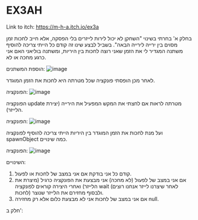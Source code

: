 # EX3AH
Link to itch:
https://m-h-a.itch.io/ex3a



בחלק א' בחרתי בשינוי "השחקן לא יכול לירות לייזרים בלי הפסקה, אלא חייב לחכות זמן מסוים בין ירייה לירייה הבאה".
בשביל לבצע שינו זה קודם כל הייתי צריכה להוסיף משתנה המגדיר לי את הזמן שאני רוצה לחכות בין היריות, ומשתנה בוליאני האם אני כרגע מחכה או לא.

הוספת המשתנים:
![image](https://github.com/hodwys/EX3AH/assets/92233601/d65eaa64-913d-4c0c-bcb5-88377b2c186f)

לאחר מכן הופסתי פונקציה שכל מטרתה היא לחכות את הזמן המוגדר.

הפונקציה:
![image](https://github.com/hodwys/EX3AH/assets/92233601/7650c0f1-920e-4341-a01a-820d7dfef754)

הפונקציה update מטרתה לראות אם לחצתי את המקש המפעיל את הירייה (יצירת הלייזר).

הפונקציה:
![image](https://github.com/hodwys/EX3AH/assets/92233601/3492a405-90cb-45b8-b31e-2373583f3b67)

ועל מנת לחכות את הזמן המוגדר בין היריות הייתי צריכה להוסיף לפונקציה spawnObject כמה שינויים.

הפונקציה:
![image](https://github.com/hodwys/EX3AH/assets/92233601/eef19150-8708-4d98-9a1a-170a49074bc4)

השינויים:
1. קודם כל אני בודקת אם אני במצב של לחכות או לפעול. 
2. אם אני במצב של לפעול (לא מחכה) אני מבצעת את הפונקציה כרגיל (מיצרת את הלייזר) ואחרי היצירה קוראים לפונקציה wait (לאחר שיצרנו לייזר אנחנו רוצים לחכות) ולבסוף מחזירם את הלייזר שנוצר.
3. אם אני במצב של לחכות אני לא מבצעת כלום אלא רק מחזירה null.

חלק ב':










